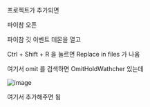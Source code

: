 프로젝트가 추가되면 

파이참 오픈 

파이참 깃 이벤트 데몬을 열고

Ctrl + Shift + R 을 눌르면 Replace in files 가 나옴

여기서 omit 를 검색하면 OmitHoldWathcher 있는데

![image](https://github.com/kimkyuseok/study_git/assets/92570844/1a383ca1-16b2-4413-8f89-77946f2ca901)

여기서 추가해주면 됨 

